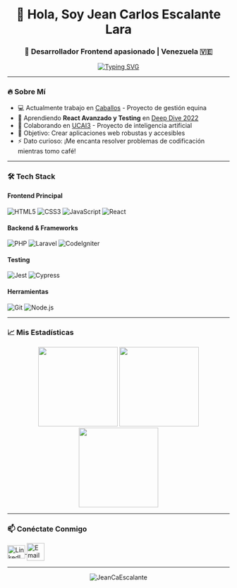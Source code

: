 <h1 align="center">👋 Hola, Soy Jean Carlos Escalante Lara</h1>
<h3 align="center">🚀 Desarrollador Frontend apasionado | Venezuela 🇻🇪</h3>

<p align="center">
  <a href="https://git.io/typing-svg"><img src="https://readme-typing-svg.demolab.com?font=Fira+Code&pause=1000&color=22D3EE&center=true&vCenter=true&width=435&lines=Transformando+ideas+en+experiencias+web" alt="Typing SVG" /></a>
</p>

---

### 🔥 Sobre Mí
- 💻 Actualmente trabajo en [Caballos](https://github.com/gaviriae/caballos) - Proyecto de gestión equina
- 🌱 Aprendiendo **React Avanzado y Testing** en [Deep Dive 2022](https://fullstackopen.com/en/)
- 👯 Colaborando en [UCAI3](https://github.com/JeanCaEscalante/UCAI3) - Proyecto de inteligencia artificial
- 🎯 Objetivo: Crear aplicaciones web robustas y accesibles
- ⚡ Dato curioso: ¡Me encanta resolver problemas de codificación mientras tomo café!

---

### 🛠 Tech Stack
#### Frontend Principal
![HTML5](https://img.shields.io/badge/-HTML5-E34F26?style=flat-square&logo=html5&logoColor=white)
![CSS3](https://img.shields.io/badge/-CSS3-1572B6?style=flat-square&logo=css3)
![JavaScript](https://img.shields.io/badge/-JavaScript-F7DF1E?style=flat-square&logo=javascript&logoColor=black)
![React](https://img.shields.io/badge/-React-61DAFB?style=flat-square&logo=react&logoColor=black)

#### Backend & Frameworks
![PHP](https://img.shields.io/badge/-PHP-777BB4?style=flat-square&logo=php&logoColor=white)
![Laravel](https://img.shields.io/badge/-Laravel-FF2D20?style=flat-square&logo=laravel&logoColor=white)
![CodeIgniter](https://img.shields.io/badge/-CodeIgniter-EF4223?style=flat-square&logo=codeigniter&logoColor=white)

#### Testing
![Jest](https://img.shields.io/badge/-Jest-C21325?style=flat-square&logo=jest&logoColor=white)
![Cypress](https://img.shields.io/badge/-Cypress-17202C?style=flat-square&logo=cypress&logoColor=white)

#### Herramientas
![Git](https://img.shields.io/badge/-Git-F05032?style=flat-square&logo=git&logoColor=white)
![Node.js](https://img.shields.io/badge/-Node.js-339933?style=flat-square&logo=node.js&logoColor=white)

---

### 📈 Mis Estadísticas
<p align="center">
  <img height="180em" src="https://github-readme-stats.vercel.app/api?username=JeanCaEscalante&show_icons=true&theme=react&include_all_commits=true&count_private=true"/>
  <img height="180em" src="https://github-readme-stats.vercel.app/api/top-langs/?username=JeanCaEscalante&layout=compact&theme=react"/>
  <img src="https://github-readme-streak-stats.herokuapp.com?user=JeanCaEscalante&theme=react" height="180em">
</p>

---

### 📫 Conéctate Conmigo
<p align="left">
  <a href="https://linkedin.com/in/tu-perfil" target="blank">
    <img align="center" src="https://raw.githubusercontent.com/rahuldkjain/github-profile-readme-generator/master/src/images/icons/Social/linked-in-alt.svg" alt="LinkedIn" height="30" width="40" />
  </a>
  <a href="mailto:tu-email@ejemplo.com">
    <img align="center" src="https://img.icons8.com/color/48/000000/gmail.png" alt="Email" height="40" width="40" />
  </a>
</p>

---

<p align="center"> 
  <img src="https://komarev.com/ghpvc/?username=JeanCaEscalante&label=Profile%20views&color=0e75b6&style=flat" alt="JeanCaEscalante" /> 
</p>
